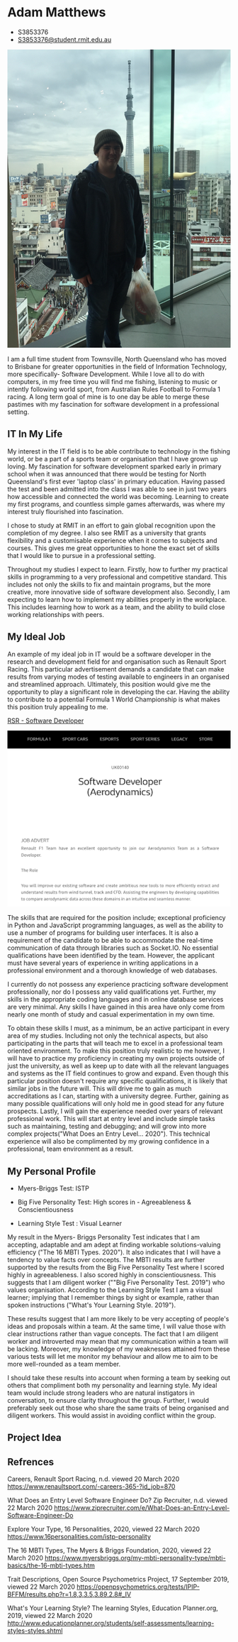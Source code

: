 # Adam Matthews
                                                                              
- S3853376
- S3853376@student.rmit.edu.au


![](IMG_2162.jpeg)


I am a full time student from Townsville, North Queensland who has moved to Brisbane for greater opportunities in the field of Information Technology, more specifically- Software Development.  While I love all to do with computers, in my free time you will find me fishing, listening to music or intently following world sport, from Australian Rules Football to Formula 1 racing.  A long term goal of mine is to one day be able to merge these pastimes with my fascination for software development in a professional setting.


## IT In My Life

My interest in the IT field is to be able contribute to technology in the fishing world, or be a part of a sports team or organisation that I have grown up loving.  My fascination for software development sparked early in primary school when it was announced that there would be testing for North Queensland's first ever 'laptop class' in primary education.  Having passed the test and been admitted into the class I was able to see in just two years how accessible and connected the world was becoming.  Learning to create my first programs, and countless simple games afterwards, was where my interest truly flourished into fascination.  

I chose to study at RMIT in an effort to gain global recognition upon the completion of my degree.  I also see RMIT as a university that grants flexibility and a customisable experience when it comes to subjects and courses.  This gives me great opportunities to hone the exact set of skills that I would like to pursue in a professional setting. 

Throughout my studies I expect to learn. Firstly, how to further my practical skills in programming to a very professional and competitive standard.  This includes not only the skills to fix and maintain programs, but the more creative, more innovative side of software development also.  Secondly, I am expecting to learn how to implement my abilities properly in the workplace.  This includes learning how to work as a team, and the ability to build close working relationships with peers.  


## My Ideal Job

An example of my ideal job in IT would be a software developer in the research and development field for and organisation such as Renault Sport Racing.  This particular advertisement demands a candidate that can make results from varying modes of testing available to engineers in an organised and streamlined approach.  Ultimately, this position would give me the opportunity to play a significant role in developing the car.  Having the ability to contribute to a potential Formula 1 World Championship is what makes this position truly appealing to me.  

[RSR - Software Developer](https://www.renaultsport.com/-careers-365-?id_job=870)

![](screenshot.jpg)  

The skills that are required for the position include; exceptional proficiency in Python and JavaScript programming languages, as well as the ability to use a number of programs for building user interfaces.  It is also a requirement of the candidate to be able to accommodate the real-time communication of data through libraries such as Socket.IO.  No essential qualifications have been identified by the team.  However, the applicant must have several years of experience in writing applications in a professional environment and a thorough knowledge of web databases.  

I currently do not possess any experience practicing software development professionally, nor do I possess any valid qualifications yet.  Further, my skills in the appropriate coding languages and in online database services are very minimal.  Any skills I have gained in this area have only come from nearly one month of study and casual experimentation in my own time.

To obtain these skills I must, as a minimum, be an active participant in every area of my studies.  Including not only the technical aspects, but also participating in the parts that will teach me to excel in a professional team oriented environment.  To make this position truly realistic to me however, I will have to practice my proficiency in creating my own projects outside of just the university, as well as keep up to date with all the relevant languages and systems as the IT field continues to grow and expand.  Even though this particular position doesn't require any specific qualifications, it is likely that similar jobs in the future will.  This will drive me to gain as much accreditations as I can, starting with a university degree.  Further, gaining as many possible qualifications will only hold me in good stead for any future prospects.  Lastly, I will gain the experience needed over years of relevant professional work.  This will start at entry level and include simple tasks such as maintaining, testing and debugging; and will grow into more complex projects("What Does an Entry Level… 2020").  This technical experience will also be complimented by my growing confidence in a professional, team environment as a result. 


## My Personal Profile 

- Myers-Briggs Test: ISTP

- Big Five Personality Test: High scores in - Agreeableness & Conscientiousness

- Learning Style Test : Visual Learner 

My result in the Myers- Briggs Personality Test indicates that I am accepting, adaptable and am adept at finding workable solutions-valuing efficiency ("The 16 MBTI Types. 2020").  It also indicates that I will have a tendency to value facts over concepts.  The MBTI results are further supported by the results from the Big Five Personality Test where I scored highly in agreeableness.  I also scored highly in conscientiousness.  This suggests that I am diligent worker (""Big Five Personality Test. 2019") who values organisation.  According to the Learning Style Test I am a visual learner; implying that I remember things by sight or example, rather than spoken instructions ("What's Your Learning Style. 2019").      

These results suggest that I am more likely to be very accepting of people's ideas and proposals within a team.  At the same time, I will value those with clear instructions rather than vague concepts.  The fact that I am diligent worker and introverted may mean that my communication within a team will be lacking.  Moreover, my knowledge of my weaknesses attained from these various tests will let me monitor my behaviour and allow me to aim to be more well-rounded as a team member. 

I should take these results into account when forming a team by seeking out others that compliment both my personality and learning style.  My ideal team would include strong leaders who are natural instigators in conversation, to ensure clarity throughout the group.  Further, I would preferably seek out those who share the same traits of being organised and diligent workers.  This would assist in avoiding conflict within the group. 


## Project Idea





## Refrences 

Careers, Renault Sport Racing,  n.d.  viewed 20 March 2020
<https://www.renaultsport.com/-careers-365-?id_job=870>

What Does an Entry Level Software Engineer Do? Zip Recruiter, n.d. viewed 22 March 2020
<https://www.ziprecruiter.com/e/What-Does-an-Entry-Level-Software-Engineer-Do>

Explore Your Type, 16 Personalities, 2020, viewed 22 March 2020
<https://www.16personalities.com/istp-personality>

The 16 MBTI Types, The Myers & Briggs Foundation, 2020, viewed 22 March 2020
<https://www.myersbriggs.org/my-mbti-personality-type/mbti-basics/the-16-mbti-types.htm>

Trait Descriptions, Open Source Psychometrics Project, 17 September 2019, viewed 22 March 2020
<https://openpsychometrics.org/tests/IPIP-BFFM/results.php?r=1.8,3,3.5,3.89,2.8#_IV>

What's Your Learning Style? The learning Styles, Education Planner.org, 2019, viewed 22 March 2020
<http://www.educationplanner.org/students/self-assessments/learning-styles-styles.shtml>




